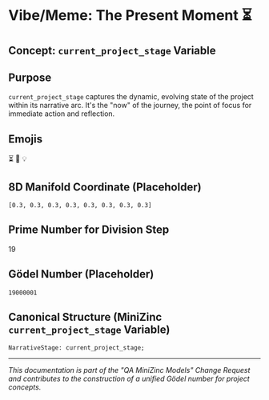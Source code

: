 # Vibe/Meme: The Present Moment ⏳

## Concept: `current_project_stage` Variable

## Purpose
`current_project_stage` captures the dynamic, evolving state of the project within its narrative arc. It's the "now" of the journey, the point of focus for immediate action and reflection.

## Emojis
⏳ 🎯 💡

## 8D Manifold Coordinate (Placeholder)
`[0.3, 0.3, 0.3, 0.3, 0.3, 0.3, 0.3, 0.3]`

## Prime Number for Division Step
19

## Gödel Number (Placeholder)
`19000001`

## Canonical Structure (MiniZinc `current_project_stage` Variable)
```minizinc
NarrativeStage: current_project_stage;
```

---
*This documentation is part of the "QA MiniZinc Models" Change Request and contributes to the construction of a unified Gödel number for project concepts.*
